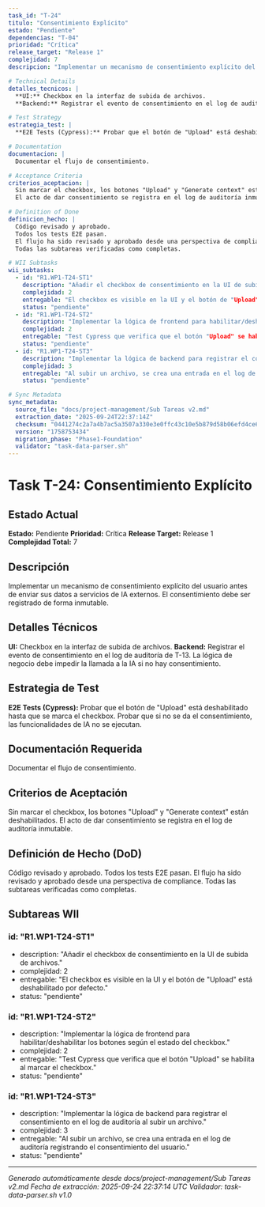 ```yaml
---
task_id: "T-24"
titulo: "Consentimiento Explícito"
estado: "Pendiente"
dependencias: "T-04"
prioridad: "Crítica"
release_target: "Release 1"
complejidad: 7
descripcion: "Implementar un mecanismo de consentimiento explícito del usuario antes de enviar sus datos a servicios de IA externos. El consentimiento debe ser registrado de forma inmutable."

# Technical Details
detalles_tecnicos: |
  **UI:** Checkbox en la interfaz de subida de archivos.
  **Backend:** Registrar el evento de consentimiento en el log de auditoría de T-13. La lógica de negocio debe impedir la llamada a la IA si no hay consentimiento.

# Test Strategy
estrategia_test: |
  **E2E Tests (Cypress):** Probar que el botón de "Upload" está deshabilitado hasta que se marca el checkbox. Probar que si no se da el consentimiento, las funcionalidades de IA no se ejecutan.

# Documentation
documentacion: |
  Documentar el flujo de consentimiento.

# Acceptance Criteria
criterios_aceptacion: |
  Sin marcar el checkbox, los botones "Upload" y "Generate context" están deshabilitados.
  El acto de dar consentimiento se registra en el log de auditoría inmutable.

# Definition of Done
definicion_hecho: |
  Código revisado y aprobado.
  Todos los tests E2E pasan.
  El flujo ha sido revisado y aprobado desde una perspectiva de compliance.
  Todas las subtareas verificadas como completas.

# WII Subtasks
wii_subtasks:
  - id: "R1.WP1-T24-ST1"
    description: "Añadir el checkbox de consentimiento en la UI de subida de archivos."
    complejidad: 2
    entregable: "El checkbox es visible en la UI y el botón de "Upload" está deshabilitado por defecto."
    status: "pendiente"
  - id: "R1.WP1-T24-ST2"
    description: "Implementar la lógica de frontend para habilitar/deshabilitar los botones según el estado del checkbox."
    complejidad: 2
    entregable: "Test Cypress que verifica que el botón "Upload" se habilita al marcar el checkbox."
    status: "pendiente"
  - id: "R1.WP1-T24-ST3"
    description: "Implementar la lógica de backend para registrar el consentimiento en el log de auditoría al subir un archivo."
    complejidad: 3
    entregable: "Al subir un archivo, se crea una entrada en el log de auditoría registrando el consentimiento del usuario."
    status: "pendiente"

# Sync Metadata
sync_metadata:
  source_file: "docs/project-management/Sub Tareas v2.md"
  extraction_date: "2025-09-24T22:37:14Z"
  checksum: "0441274c2a7a4b7ac5a3507a330e3e0ffc43c10e5b879d58b06efd4ce6a30a17"
  version: "1758753434"
  migration_phase: "Phase1-Foundation"
  validator: "task-data-parser.sh"
---
```


# Task T-24: Consentimiento Explícito

## Estado Actual
**Estado:** Pendiente
**Prioridad:** Crítica
**Release Target:** Release 1
**Complejidad Total:** 7

## Descripción
Implementar un mecanismo de consentimiento explícito del usuario antes de enviar sus datos a servicios de IA externos. El consentimiento debe ser registrado de forma inmutable.

## Detalles Técnicos
**UI:** Checkbox en la interfaz de subida de archivos.
**Backend:** Registrar el evento de consentimiento en el log de auditoría de T-13. La lógica de negocio debe impedir la llamada a la IA si no hay consentimiento.

## Estrategia de Test
**E2E Tests (Cypress):** Probar que el botón de "Upload" está deshabilitado hasta que se marca el checkbox. Probar que si no se da el consentimiento, las funcionalidades de IA no se ejecutan.

## Documentación Requerida
Documentar el flujo de consentimiento.

## Criterios de Aceptación
Sin marcar el checkbox, los botones "Upload" y "Generate context" están deshabilitados.
El acto de dar consentimiento se registra en el log de auditoría inmutable.

## Definición de Hecho (DoD)
Código revisado y aprobado.
Todos los tests E2E pasan.
El flujo ha sido revisado y aprobado desde una perspectiva de compliance.
Todas las subtareas verificadas como completas.

## Subtareas WII
### id: "R1.WP1-T24-ST1"
- description: "Añadir el checkbox de consentimiento en la UI de subida de archivos."
- complejidad: 2
- entregable: "El checkbox es visible en la UI y el botón de "Upload" está deshabilitado por defecto."
- status: "pendiente"
### id: "R1.WP1-T24-ST2"
- description: "Implementar la lógica de frontend para habilitar/deshabilitar los botones según el estado del checkbox."
- complejidad: 2
- entregable: "Test Cypress que verifica que el botón "Upload" se habilita al marcar el checkbox."
- status: "pendiente"
### id: "R1.WP1-T24-ST3"
- description: "Implementar la lógica de backend para registrar el consentimiento en el log de auditoría al subir un archivo."
- complejidad: 3
- entregable: "Al subir un archivo, se crea una entrada en el log de auditoría registrando el consentimiento del usuario."
- status: "pendiente"

---
*Generado automáticamente desde docs/project-management/Sub Tareas v2.md*
*Fecha de extracción: 2025-09-24 22:37:14 UTC*
*Validador: task-data-parser.sh v1.0*
